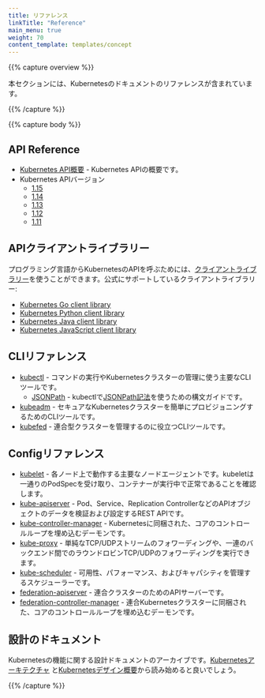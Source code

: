 ```yaml
---
title: リファレンス
linkTitle: "Reference"
main_menu: true
weight: 70
content_template: templates/concept
---
```


{{% capture overview %}}

本セクションには、Kubernetesのドキュメントのリファレンスが含まれています。

{{% /capture %}}

{{% capture body %}}

## API Reference

* [Kubernetes API概要](/docs/reference/using-api/api-overview/) - Kubernetes APIの概要です。
* Kubernetes APIバージョン
  * [1.15](/docs/reference/generated/kubernetes-api/v1.15/)
  * [1.14](/docs/reference/generated/kubernetes-api/v1.14/)
  * [1.13](/docs/reference/generated/kubernetes-api/v1.13/)
  * [1.12](/docs/reference/generated/kubernetes-api/v1.12/)
  * [1.11](/docs/reference/generated/kubernetes-api/v1.11/)

## APIクライアントライブラリー

プログラミング言語からKubernetesのAPIを呼ぶためには、[クライアントライブラリー](/docs/reference/using-api/client-libraries/)を使うことができます。公式にサポートしているクライアントライブラリー:

- [Kubernetes Go client library](https://github.com/kubernetes/client-go/)
- [Kubernetes Python client library](https://github.com/kubernetes-client/python)
- [Kubernetes Java client library](https://github.com/kubernetes-client/java)
- [Kubernetes JavaScript client library](https://github.com/kubernetes-client/javascript)

## CLIリファレンス

* [kubectl](/docs/user-guide/kubectl-overview) - コマンドの実行やKubernetesクラスターの管理に使う主要なCLIツールです。
    * [JSONPath](/docs/user-guide/jsonpath/) - kubectlで[JSONPath記法](http://goessner.net/articles/JsonPath/)を使うための構文ガイドです。
* [kubeadm](/docs/admin/kubeadm/) - セキュアなKubernetesクラスターを簡単にプロビジョニングするためのCLIツールです。
* [kubefed](/docs/admin/kubefed/) - 連合型クラスターを管理するのに役立つCLIツールです。

## Configリファレンス

* [kubelet](/docs/admin/kubelet/) - 各ノード上で動作する主要なノードエージェントです。kubeletは一通りのPodSpecを受け取り、コンテナーが実行中で正常であることを確認します。
* [kube-apiserver](/docs/admin/kube-apiserver/) - Pod、Service、Replication ControllerなどのAPIオブジェクトのデータを検証および設定するREST APIです。
* [kube-controller-manager](/docs/admin/kube-controller-manager/) - Kubernetesに同梱された、コアのコントロールループを埋め込むデーモンです。
* [kube-proxy](/docs/admin/kube-proxy/) - 単純なTCP/UDPストリームのフォワーディングや、一連のバックエンド間でのラウンドロビンTCP/UDPのフォワーディングを実行できます。
* [kube-scheduler](/docs/admin/kube-scheduler/) - 可用性、パフォーマンス、およびキャパシティを管理するスケジューラーです。
* [federation-apiserver](/docs/admin/federation-apiserver/) - 連合クラスターのためのAPIサーバーです。
* [federation-controller-manager](/docs/admin/federation-controller-manager/) - 連合Kubernetesクラスターに同梱された、コアのコントロールループを埋め込むデーモンです。

## 設計のドキュメント

Kubernetesの機能に関する設計ドキュメントのアーカイブです。[Kubernetesアーキテクチャ](https://git.k8s.io/community/contributors/design-proposals/architecture/architecture.md) と[Kubernetesデザイン概要](https://git.k8s.io/community/contributors/design-proposals)から読み始めると良いでしょう。

{{% /capture %}}
